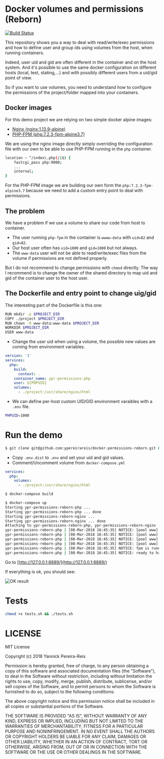# Docker volumes and permissions (Reborn)

[![Build Status](https://travis-ci.org/ypereirareis/docker-permissions-reborn.svg?branch=master)](https://travis-ci.org/ypereirareis/docker-permissions-reborn)

This repository shows you a way to deal with read/write/exec permissions
and how to define user and group ids using volumes from the host, when running containers.

Indeed, user uid and gid are often different in the container and on the host system.
And it's possible to use the same docker configuration on different hosts (local, test, stating,...)
and with possibly different users from a uid/gid point of view.

So if you want to use volumes, you need to understand how to configure the permissions of the project/folder
mapped into your containers.

## Docker images

For this demo project we are relying on two simple docker alpine images:

* [Nginx (nginx:1.13.9-alpine)](https://hub.docker.com/_/nginx/)
* [PHP-FPM (php:7.2.3-fpm-alpine3.7)](https://hub.docker.com/_/php/)

We are using the nginx image directly simply overriding the configuration file with our own
to be able to use PHP-FPM running in the `php` container.

```bash
location ~ ^/index\.php(/|$) {
    fastcgi_pass php:9000;
    ...
    internal;
}
```

For the PHP-FPM image we are building our own form the `php:7.2.3-fpm-alpine3.7` because we need to
add a custom entry point to deal with permissions.

## The problem

We have a problem if we use a volume to share our code from host to container.

* The user running `php-fpm` in the container is `wwww-data` with `uid=82` and `gid=82`.
* Our host user often has `uid=1000` and `gid=1000` but not always.
* The `www-data` user will not be able to read/write/exec files from the volume if permissions are not defined properly.

But I do not recommend to change permissions with `chmod` directly.
The way I recommend is to change the owner of the shared directory to map uid and gid of the container user
to the host user.

## The Dockerfile and entry point to change uig/gid

The interesting part of the Dockerfile is this one:

```bash
RUN mkdir -p $PROJECT_DIR
COPY ./project $PROJECT_DIR
RUN chown -R www-data:www-data $PROJECT_DIR
WORKDIR $PROJECT_DIR
USER www-data
```

* Change the user uid when using a volume, the possible new values are coming from environment variables.

```yaml
version: '3'
services:
  php:
    build:
      context: .
    container_name: ypr-permissions-php
    user: ${PHPUID}
    volumes:
      - ./project:/usr/share/nginx/html
```

* We can define per-host custom UID/GID environment varaibles with a `.env` file.

```bash
PHPUID=1000
```

# Run the demo

```bash
$ git clone git@github.com:ypereirareis/docker-permissions-reborn.git && cd docker-permissions-reborn
```

* Copy `.env.dist` to `.env` and set your uid and gid values.
* Comment/Uncomment volume from `docker-compose.yml`

```yaml
services:
  php:
    volumes:
      - ./project:/usr/share/nginx/html
```

```bash
$ docker-compose build

```

```bash
$ docker-compose up
Starting ypr-permissions-reborn-php ... 
Starting ypr-permissions-reborn-php ... done
Starting ypr-permissions-reborn-nginx ... 
Starting ypr-permissions-reborn-nginx ... done
Attaching to ypr-permissions-reborn-php, ypr-permissions-reborn-nginx
ypr-permissions-reborn-php | [08-Mar-2018 16:45:35] NOTICE: [pool www] 'user' directive is ignored when FPM is not running as root
ypr-permissions-reborn-php | [08-Mar-2018 16:45:35] NOTICE: [pool www] 'user' directive is ignored when FPM is not running as root
ypr-permissions-reborn-php | [08-Mar-2018 16:45:35] NOTICE: [pool www] 'group' directive is ignored when FPM is not running as root
ypr-permissions-reborn-php | [08-Mar-2018 16:45:35] NOTICE: [pool www] 'group' directive is ignored when FPM is not running as root
ypr-permissions-reborn-php | [08-Mar-2018 16:45:35] NOTICE: fpm is running, pid 1
ypr-permissions-reborn-php | [08-Mar-2018 16:45:35] NOTICE: ready to handle connections
```

Go to [http://127.0.0.1:8889/](http://127.0.0.1:8889/)

If everything is ok, you should see:

![OK result](./img/ok.png)

# Tests

```bash
chmod +x tests.sh && ./tests.sh
```

# LICENSE

MIT License

Copyright (c) 2018 Yannick Pereira-Reis

Permission is hereby granted, free of charge, to any person obtaining a copy
of this software and associated documentation files (the "Software"), to deal
in the Software without restriction, including without limitation the rights
to use, copy, modify, merge, publish, distribute, sublicense, and/or sell
copies of the Software, and to permit persons to whom the Software is
furnished to do so, subject to the following conditions:

The above copyright notice and this permission notice shall be included in all
copies or substantial portions of the Software.

THE SOFTWARE IS PROVIDED "AS IS", WITHOUT WARRANTY OF ANY KIND, EXPRESS OR
IMPLIED, INCLUDING BUT NOT LIMITED TO THE WARRANTIES OF MERCHANTABILITY,
FITNESS FOR A PARTICULAR PURPOSE AND NONINFRINGEMENT. IN NO EVENT SHALL THE
AUTHORS OR COPYRIGHT HOLDERS BE LIABLE FOR ANY CLAIM, DAMAGES OR OTHER
LIABILITY, WHETHER IN AN ACTION OF CONTRACT, TORT OR OTHERWISE, ARISING FROM,
OUT OF OR IN CONNECTION WITH THE SOFTWARE OR THE USE OR OTHER DEALINGS IN THE
SOFTWARE.